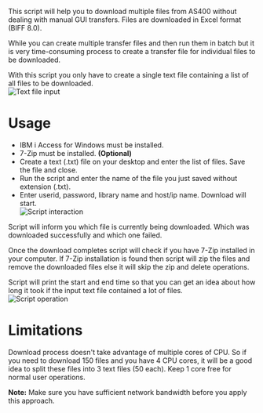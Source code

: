 This script will help you to download multiple files from AS400 without dealing with manual GUI transfers. Files are downloaded in Excel format (BIFF 8.0).

While you can create multiple transfer files and then run them in batch but it is very time-consuming process to create a transfer file for individual files to be downloaded.

With this script you only have to create a single text file containing a list of all files to be downloaded.  
![Text file input](https://raw.githubusercontent.com/vivekjindal/rxferpcb-ibmi-download-automation/master/images/screenshot1.png)

# Usage
- IBM i Access for Windows must be installed.
- 7-Zip must be installed. __(Optional)__
- Create a text (.txt) file on your desktop and enter the list of files. Save the file and close.
- Run the script and enter the name of the file you just saved without extension (.txt).
- Enter userid, password, library name and host/ip name. Download will start.  
![Script interaction](https://raw.githubusercontent.com/vivekjindal/rxferpcb-ibmi-download-automation/master/images/screenshot2.png)

Script will inform you which file is currently being downloaded. Which was downloaded successfully and which one failed.

Once the download completes script will check if you have 7-Zip installed in your computer. If 7-Zip installation is found then script will zip the files and remove the downloaded files else it will skip the zip and delete operations.

Script will print the start and end time so that you can get an idea about how long it took if the input text file contained a lot of files.  
![Script operation](https://raw.githubusercontent.com/vivekjindal/rxferpcb-ibmi-download-automation/master/images/screenshot3.png)


# Limitations

Download process doesn't take advantage of multiple cores of CPU. So if you need to download 150 files and you have 4 CPU cores, it will be a good idea to split these files into 3 text files (50 each). Keep 1 core free for normal user operations.

**Note:** Make sure you have sufficient network bandwidth before you apply this approach.
